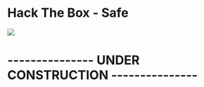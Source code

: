 # Hack The Box - Safe

![](/home/innotec/Documentos/Ctf-Writeups/Safe/Images/safe.png)



# --------------- UNDER CONSTRUCTION ---------------